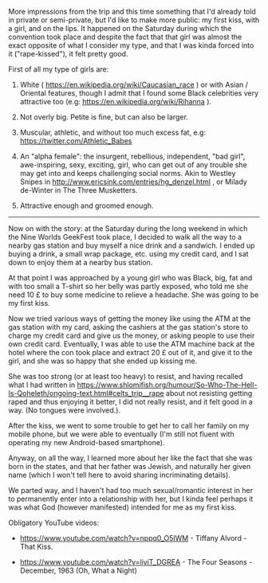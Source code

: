 More impressions from the trip and this time something that I'd already told in private or semi-private, but I'd like to make more public: my first kiss, with a girl, and on the lips. It happened on the Saturday during which the convention took place and despite the fact that that girl was almost the exact opposite of what I consider my type, and that I was kinda forced into it ("rape-kissed"), it felt pretty good.

First  of all my type of girls are:

1. White ( https://en.wikipedia.org/wiki/Caucasian_race ) or with Asian / Oriental features, though I admit that I found some Black celebrities very attractive too (e.g:  https://en.wikipedia.org/wiki/Rihanna ).

2. Not overly big. Petite is fine, but can also be larger.

3. Muscular, athletic, and without too much excess fat, e.g: https://twitter.com/Athletic_Babes

4. An "alpha female": the insurgent, rebellious, independent, "bad girl", awe-inspiring, sexy, exciting, girl, who can get out of any trouble she may get into and keeps challenging social norms. Akin to Westley Snipes in http://www.ericsink.com/entries/hg_denzel.html , or Milady de-Winter in The Three Musketters.

5. Attractive enough and groomed enough.

----

Now on with the story: at the Saturday during the long weekend in which the Nine Worlds GeekFest took place, I decided to walk all the way to a nearby gas station and buy myself a nice drink and a sandwich. I ended up buying a drink, a small wrap package, etc. using my credit card, and I sat down to enjoy them at a nearby bus station.

At that point I was approached by a young girl who was Black, big, fat and with too small a T-shirt so her belly was partly exposed, who told me she need 10 £ to buy some medicine to relieve a headache. She was going to be my first kiss.

Now we tried various ways of getting the money like using the ATM at the gas station with my card, asking the cashiers at the gas station's store to charge my credit card and give us the money, or asking people to use their own credit card. Eventually, I was able to use the ATM machine back at the hotel where the con took place and extract 20 £ out of it, and give it to the girl, and she was so happy that she ended up kissing me.

She was too strong (or at least too heavy) to resist, and having recalled what I had written in https://www.shlomifish.org/humour/So-Who-The-Hell-Is-Qoheleth/ongoing-text.html#celts_trip__rape about not resisting getting raped and thus enjoying it better, I did not really resist, and it felt good in a way. (No tongues were involved.).

After the kiss, we went to some trouble to get her to call her family on my mobile phone, but we were able to eventually (I'm still not fluent with operating my new Android-based smartphone).

Anyway, on all the way, I learned more about her like the fact that she was born in the states, and that her father was Jewish, and naturally her given name (which I won't tell here to avoid sharing incriminating details).

We parted way, and I haven't had too much sexual/romantic interest in her to permanently enter into a relationship with her, but I kinda feel perhaps it was what God (however manifested) intended for me as my first kiss.

Obligatory YouTube videos:

* https://www.youtube.com/watch?v=nppq0_O5lWM - Tiffany Alvord - That Kiss.

* https://www.youtube.com/watch?v=liyiT_DGREA - The Four Seasons - December, 1963 (Oh, What a Night)
